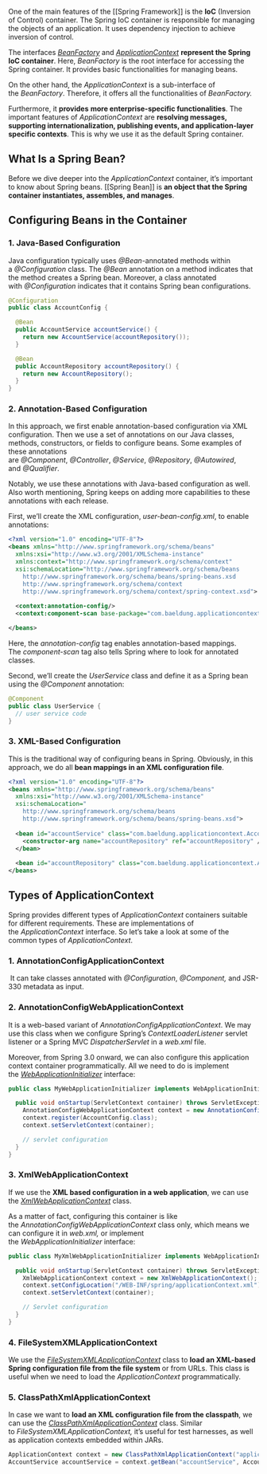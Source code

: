 One of the main features of the [[Spring Framework]] is the **IoC** (Inversion of Control) container. The Spring IoC container is responsible for managing the objects of an application. It uses dependency injection to achieve inversion of control.

The interfaces _[BeanFactory](https://docs.spring.io/spring-framework/docs/current/javadoc-api/org/springframework/beans/factory/BeanFactory.html)_ and _[ApplicationContext](https://docs.spring.io/spring-framework/docs/current/javadoc-api/org/springframework/context/ApplicationContext.html)_ **represent the Spring IoC container**. Here, _BeanFactory_ is the root interface for accessing the Spring container. It provides basic functionalities for managing beans.

On the other hand, the _ApplicationContext_ is a sub-interface of the _BeanFactory_. Therefore, it offers all the functionalities of _BeanFactory._

Furthermore, it **provides** **more enterprise-specific functionalities**. The important features of _ApplicationContext_ are **resolving messages, supporting internationalization, publishing events, and application-layer specific contexts**. This is why we use it as the default Spring container.
## What Is a Spring Bean?

Before we dive deeper into the _ApplicationContext_ container, it’s important to know about Spring beans. [[Spring Bean]] is **an object that the Spring container instantiates, assembles, and manages**.

## Configuring Beans in the Container

### 1. Java-Based Configuration

Java configuration typically uses _@Bean_-annotated methods within a _@Configuration_ class. The _@Bean_ annotation on a method indicates that the method creates a Spring bean. Moreover, a class annotated with _@Configuration_ indicates that it contains Spring bean configurations.

```java
@Configuration
public class AccountConfig {

  @Bean
  public AccountService accountService() {
    return new AccountService(accountRepository());
  }

  @Bean
  public AccountRepository accountRepository() {
    return new AccountRepository();
  }
}
```

### 2. Annotation-Based Configuration

In this approach, we first enable annotation-based configuration via XML configuration. Then we use a set of annotations on our Java classes, methods, constructors, or fields to configure beans. Some examples of these annotations are _@Component_, _@Controller_, _@Service_, _@Repository_, _@Autowired_, and _@Qualifier_.

Notably, we use these annotations with Java-based configuration as well. Also worth mentioning, Spring keeps on adding more capabilities to these annotations with each release.

First, we’ll create the XML configuration, _user-bean-config.xml_, to enable annotations:

```xml
<?xml version="1.0" encoding="UTF-8"?>
<beans xmlns="http://www.springframework.org/schema/beans"
  xmlns:xsi="http://www.w3.org/2001/XMLSchema-instance"
  xmlns:context="http://www.springframework.org/schema/context"
  xsi:schemaLocation="http://www.springframework.org/schema/beans
    http://www.springframework.org/schema/beans/spring-beans.xsd
    http://www.springframework.org/schema/context
    http://www.springframework.org/schema/context/spring-context.xsd">
  
  <context:annotation-config/>
  <context:component-scan base-package="com.baeldung.applicationcontext"/>

</beans>
```

Here, the _annotation-config_ tag enables annotation-based mappings. The _component-scan_ tag also tells Spring where to look for annotated classes.

Second, we’ll create the _UserService_ class and define it as a Spring bean using the _@Component_ annotation:

```java
@Component
public class UserService {
  // user service code
}
```

### 3. XML-Based Configuration

This is the traditional way of configuring beans in Spring. Obviously, in this approach, we do all **bean mappings in an XML configuration file**.

```xml
<?xml version="1.0" encoding="UTF-8"?>
<beans xmlns="http://www.springframework.org/schema/beans"
  xmlns:xsi="http://www.w3.org/2001/XMLSchema-instance"
  xsi:schemaLocation="
    http://www.springframework.org/schema/beans 
    http://www.springframework.org/schema/beans/spring-beans.xsd">
	  
  <bean id="accountService" class="com.baeldung.applicationcontext.AccountService">
    <constructor-arg name="accountRepository" ref="accountRepository" />
  </bean>
	
  <bean id="accountRepository" class="com.baeldung.applicationcontext.AccountRepository" />
</beans>
```

## Types of ApplicationContext

Spring provides different types of _ApplicationContext_ containers suitable for different requirements. These are implementations of the _ApplicationContext_ interface. So let’s take a look at some of the common types of _ApplicationContext_.

### 1. AnnotationConfigApplicationContext
 It can take classes annotated with _@Configuration_, _@Component,_ and JSR-330 metadata as input.
### 2. AnnotationConfigWebApplicationContext
It is a web-based variant of _AnnotationConfigApplicationContext_. We may use this class when we configure Spring’s _ContextLoaderListener_ servlet listener or a Spring MVC _DispatcherServlet_ in a _web.xml_ file. 

Moreover, from Spring 3.0 onward, we can also configure this application context container programmatically. All we need to do is implement the [_WebApplicationInitializer_](https://docs.spring.io/spring/docs/current/javadoc-api/org/springframework/web/WebApplicationInitializer.html) interface:

```java
public class MyWebApplicationInitializer implements WebApplicationInitializer {

  public void onStartup(ServletContext container) throws ServletException {
    AnnotationConfigWebApplicationContext context = new AnnotationConfigWebApplicationContext();
    context.register(AccountConfig.class);
    context.setServletContext(container);

    // servlet configuration
  }
}
```

### 3. XmlWebApplicationContext
If we use the **XML based configuration in a web application**, we can use the [_XmlWebApplicationContext_](https://docs.spring.io/spring/docs/current/javadoc-api/org/springframework/web/context/support/XmlWebApplicationContext.html) class.

As a matter of fact, configuring this container is like the _AnnotationConfigWebApplicationContext_ class only, which means we can configure it in _web.xml,_ or implement the _WebApplicationInitializer_ interface:

```java
public class MyXmlWebApplicationInitializer implements WebApplicationInitializer {

  public void onStartup(ServletContext container) throws ServletException {
    XmlWebApplicationContext context = new XmlWebApplicationContext();
    context.setConfigLocation("/WEB-INF/spring/applicationContext.xml");
    context.setServletContext(container);

    // Servlet configuration
  }
}
```

### 4. FileSystemXMLApplicationContext

We use the [_FileSystemXMLApplicationContext_](https://docs.spring.io/spring-framework/docs/current/javadoc-api/org/springframework/context/support/FileSystemXmlApplicationContext.html) class to **load an XML-based Spring configuration file from the file system** or from URLs. This class is useful when we need to load the _ApplicationContext_ programmatically.

### 5. ClassPathXmlApplicationContext
In case we want to **load an XML configuration file from the classpath**, we can use the [_ClassPathXmlApplicationContext_](https://docs.spring.io/spring-framework/docs/current/javadoc-api/org/springframework/context/support/ClassPathXmlApplicationContext.html) class. Similar to _FileSystemXMLApplicationContext,_ it’s useful for test harnesses, as well as application contexts embedded within JARs.
```java
ApplicationContext context = new ClassPathXmlApplicationContext("applicationcontext/account-bean-config.xml");
AccountService accountService = context.getBean("accountService", AccountService.class);
```


